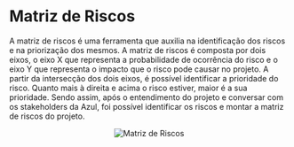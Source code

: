 # Matriz de Riscos

A matriz de riscos é uma ferramenta que auxilia na identificação dos riscos e na priorização dos mesmos. A matriz de riscos é composta por dois eixos, o eixo X que representa a probabilidade de ocorrência do risco e o eixo Y que representa o impacto que o risco pode causar no projeto. A partir da intersecção dos dois eixos, é possível identificar a prioridade do risco. Quanto mais à direita e acima o risco estiver, maior é a sua prioridade. Sendo assim, após o entendimento do projeto e conversar com os stakeholders da Azul, foi possível identificar os riscos e montar a matriz de riscos do projeto.

<p align="center">
<img  src="../../static/img/matriz_de_risco.jpg"  alt="Matriz de Riscos">
</p>
